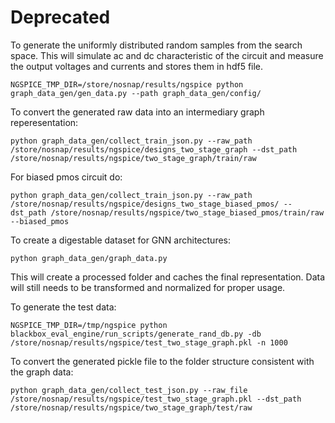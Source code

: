 
# Deprecated

To generate the uniformly distributed random samples from the search space. This will simulate ac and dc characteristic of the circuit and measure the output voltages and currents and stores them in hdf5 file.
```
NGSPICE_TMP_DIR=/store/nosnap/results/ngspice python graph_data_gen/gen_data.py --path graph_data_gen/config/
```

To convert the generated raw data into an intermediary graph reperesentation:

```
python graph_data_gen/collect_train_json.py --raw_path /store/nosnap/results/ngspice/designs_two_stage_graph --dst_path /store/nosnap/results/ngspice/two_stage_graph/train/raw
```

For biased pmos circuit do:

```
python graph_data_gen/collect_train_json.py --raw_path /store/nosnap/results/ngspice/designs_two_stage_biased_pmos/ --dst_path /store/nosnap/results/ngspice/two_stage_biased_pmos/train/raw --biased_pmos
```

To create a digestable dataset for GNN architectures:
```
python graph_data_gen/graph_data.py
```
This will create a processed folder and caches the final representation. Data will still needs to be transformed and normalized for proper usage.

To generate the test data:

```
NGSPICE_TMP_DIR=/tmp/ngspice python blackbox_eval_engine/run_scripts/generate_rand_db.py -db /store/nosnap/results/ngspice/test_two_stage_graph.pkl -n 1000
```

To convert the generated pickle file to the folder structure consistent with the graph data:

```
python graph_data_gen/collect_test_json.py --raw_file /store/nosnap/results/ngspice/test_two_stage_graph.pkl --dst_path /store/nosnap/results/ngspice/two_stage_graph/test/raw
```
